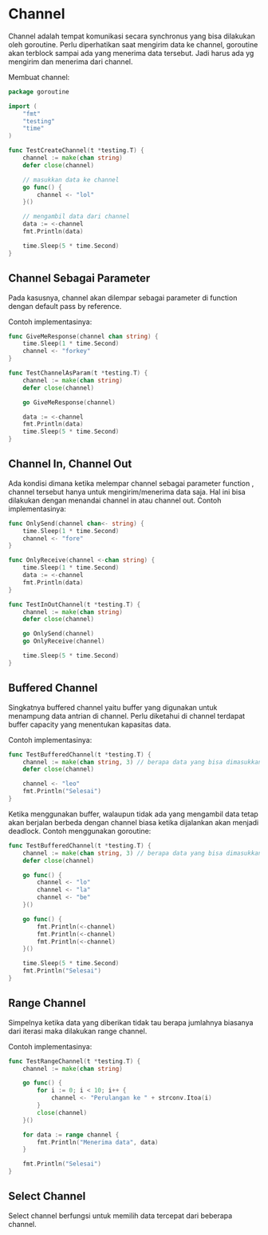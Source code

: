 # Channel

Channel adalah tempat komunikasi secara synchronus yang bisa dilakukan oleh goroutine. Perlu diperhatikan saat mengirim data ke channel, goroutine akan terblock sampai ada yang menerima data tersebut. Jadi harus ada yg mengirim dan menerima dari channel.

Membuat channel:
```go
package goroutine

import (
	"fmt"
	"testing"
	"time"
)

func TestCreateChannel(t *testing.T) {
	channel := make(chan string)
	defer close(channel)

	// masukkan data ke channel
	go func() {
		channel <- "lol"
	}()

	// mengambil data dari channel
	data := <-channel
	fmt.Println(data)

	time.Sleep(5 * time.Second)
}
```

## Channel Sebagai Parameter
Pada kasusnya, channel akan dilempar sebagai parameter di function dengan default pass by reference.

Contoh implementasinya:
```go
func GiveMeResponse(channel chan string) {
	time.Sleep(1 * time.Second)
	channel <- "forkey"
}

func TestChannelAsParam(t *testing.T) {
	channel := make(chan string)
	defer close(channel)

	go GiveMeResponse(channel)

	data := <-channel
	fmt.Println(data)
	time.Sleep(5 * time.Second)
}
```

## Channel In, Channel Out
Ada kondisi dimana ketika melempar channel sebagai parameter function , channel tersebut hanya untuk mengirim/menerima data saja. Hal ini bisa dilakukan dengan menandai channel in atau channel out.
Contoh implementasinya:
```go
func OnlySend(channel chan<- string) {
	time.Sleep(1 * time.Second)
	channel <- "fore"
}

func OnlyReceive(channel <-chan string) {
	time.Sleep(1 * time.Second)
	data := <-channel
	fmt.Println(data)
}

func TestInOutChannel(t *testing.T) {
	channel := make(chan string)
	defer close(channel)

	go OnlySend(channel)
	go OnlyReceive(channel)

	time.Sleep(5 * time.Second)
}
```

## Buffered Channel
Singkatnya buffered channel yaitu buffer yang digunakan untuk menampung data antrian di channel. Perlu diketahui di channel terdapat buffer capacity yang menentukan kapasitas data.

Contoh implementasinya:
```go
func TestBufferedChannel(t *testing.T) {
	channel := make(chan string, 3) // berapa data yang bisa dimasukkan
	defer close(channel)

	channel <- "leo"
	fmt.Println("Selesai")
}
```

Ketika menggunakan buffer, walaupun tidak ada yang mengambil data tetap akan berjalan berbeda dengan channel biasa ketika dijalankan akan menjadi deadlock.
Contoh menggunakan goroutine:
```go
func TestBufferedChannel(t *testing.T) {
	channel := make(chan string, 3) // berapa data yang bisa dimasukkan
	defer close(channel)

	go func() {
		channel <- "lo"
		channel <- "la"
		channel <- "be"
	}()

	go func() {
		fmt.Println(<-channel)
		fmt.Println(<-channel)
		fmt.Println(<-channel)
	}()

	time.Sleep(5 * time.Second)
	fmt.Println("Selesai")
}
```
## Range Channel
Simpelnya ketika data yang diberikan tidak tau berapa jumlahnya biasanya dari iterasi maka dilakukan range channel.

Contoh implementasinya:
```go
func TestRangeChannel(t *testing.T) {
	channel := make(chan string)

	go func() {
		for i := 0; i < 10; i++ {
			channel <- "Perulangan ke " + strconv.Itoa(i)
		}
		close(channel)
	}()

	for data := range channel {
		fmt.Println("Menerima data", data)
	}

	fmt.Println("Selesai")
}
```
## Select Channel
Select channel berfungsi untuk memilih data tercepat dari beberapa channel.
